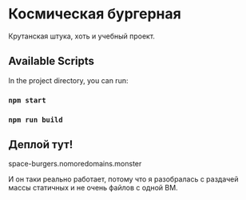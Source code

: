 # Космическая бургерная

Крутанская штука, хоть и учебный проект. 

## Available Scripts

In the project directory, you can run:

### `npm start`

### `npm run build`


## Деплой тут!

space-burgers.nomoredomains.monster

И он таки реально работает, потому что я разобралась с раздачей массы статичных и не очень файлов с одной ВМ.
